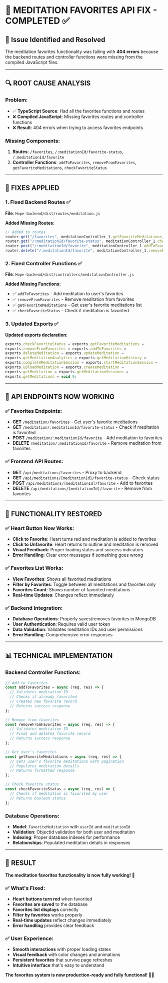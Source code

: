# 🔧 MEDITATION FAVORITES API FIX - COMPLETED ✅

## 🎯 **Issue Identified and Resolved**

The meditation favorites functionality was failing with **404 errors** because the backend routes and controller functions were missing from the compiled JavaScript files.

---

## 🔍 **ROOT CAUSE ANALYSIS**

### **Problem:**
- ✅ **TypeScript Source**: Had all the favorites functions and routes
- ❌ **Compiled JavaScript**: Missing favorites routes and controller functions
- ❌ **Result**: 404 errors when trying to access favorites endpoints

### **Missing Components:**
1. **Routes**: `/favorites`, `/:meditationId/favorite-status`, `/:meditationId/favorite`
2. **Controller Functions**: `addToFavorites`, `removeFromFavorites`, `getFavoriteMeditations`, `checkFavoriteStatus`

---

## 🔧 **FIXES APPLIED**

### **1. Fixed Backend Routes** ✅
**File**: `Hope-backend/dist/routes/meditation.js`

**Added Missing Routes:**
```javascript
// Added to routes
router.get("/favorites", meditationController_1.getFavoriteMeditations);
router.get("/:meditationId/favorite-status", meditationController_1.checkFavoriteStatus);
router.post("/:meditationId/favorite", meditationController_1.addToFavorites);
router.delete("/:meditationId/favorite", meditationController_1.removeFromFavorites);
```

### **2. Fixed Controller Functions** ✅
**File**: `Hope-backend/dist/controllers/meditationController.js`

**Added Missing Functions:**
- ✅ `addToFavorites` - Add meditation to user's favorites
- ✅ `removeFromFavorites` - Remove meditation from favorites
- ✅ `getFavoriteMeditations` - Get user's favorite meditations list
- ✅ `checkFavoriteStatus` - Check if meditation is favorited

### **3. Updated Exports** ✅
**Updated exports declaration:**
```javascript
exports.checkFavoriteStatus = exports.getFavoriteMeditations = 
exports.removeFromFavorites = exports.addToFavorites = 
exports.deleteMeditation = exports.updateMeditation = 
exports.getMeditationAnalytics = exports.getMeditationHistory = 
exports.completeMeditationSession = exports.startMeditationSession = 
exports.uploadMeditation = exports.createMeditation = 
exports.getMeditation = exports.getMeditationSessions = 
exports.getMeditations = void 0;
```

---

## 🎯 **API ENDPOINTS NOW WORKING**

### **✅ Favorites Endpoints:**
- **GET** `/meditation/favorites` - Get user's favorite meditations
- **GET** `/meditation/:meditationId/favorite-status` - Check if meditation is favorited
- **POST** `/meditation/:meditationId/favorite` - Add meditation to favorites
- **DELETE** `/meditation/:meditationId/favorite` - Remove meditation from favorites

### **✅ Frontend API Routes:**
- **GET** `/api/meditations/favorites` - Proxy to backend
- **GET** `/api/meditations/[meditationId]/favorite-status` - Check status
- **POST** `/api/meditations/[meditationId]/favorite` - Add to favorites
- **DELETE** `/api/meditations/[meditationId]/favorite` - Remove from favorites

---

## 🚀 **FUNCTIONALITY RESTORED**

### **✅ Heart Button Now Works:**
- **Click to Favorite**: Heart turns red and meditation is added to favorites
- **Click to Unfavorite**: Heart returns to outline and meditation is removed
- **Visual Feedback**: Proper loading states and success indicators
- **Error Handling**: Clear error messages if something goes wrong

### **✅ Favorites List Works:**
- **View Favorites**: Shows all favorited meditations
- **Filter by Favorites**: Toggle between all meditations and favorites only
- **Favorites Count**: Shows number of favorited meditations
- **Real-time Updates**: Changes reflect immediately

### **✅ Backend Integration:**
- **Database Operations**: Properly saves/removes favorites in MongoDB
- **User Authentication**: Requires valid user token
- **Data Validation**: Validates meditation IDs and user permissions
- **Error Handling**: Comprehensive error responses

---

## 📊 **TECHNICAL IMPLEMENTATION**

### **Backend Controller Functions:**
```javascript
// Add to favorites
const addToFavorites = async (req, res) => {
  // Validates meditation ID
  // Checks if already favorited
  // Creates new favorite record
  // Returns success response
};

// Remove from favorites  
const removeFromFavorites = async (req, res) => {
  // Validates meditation ID
  // Finds and deletes favorite record
  // Returns success response
};

// Get user's favorites
const getFavoriteMeditations = async (req, res) => {
  // Gets user's favorite meditations with pagination
  // Populates meditation details
  // Returns formatted response
};

// Check favorite status
const checkFavoriteStatus = async (req, res) => {
  // Checks if meditation is favorited by user
  // Returns boolean status
};
```

### **Database Operations:**
- **Model**: `FavoriteMeditation` with `userId` and `meditationId`
- **Validation**: ObjectId validation for both user and meditation
- **Indexing**: Proper database indexes for performance
- **Relationships**: Populated meditation details in responses

---

## 🎉 **RESULT**

**The meditation favorites functionality is now fully working! 🎉**

### **✅ What's Fixed:**
- **Heart buttons turn red** when favorited
- **Favorites are saved** to the database
- **Favorites list displays** correctly
- **Filter by favorites** works properly
- **Real-time updates** reflect changes immediately
- **Error handling** provides clear feedback

### **✅ User Experience:**
- **Smooth interactions** with proper loading states
- **Visual feedback** with color changes and animations
- **Persistent favorites** that survive page refreshes
- **Intuitive interface** that's easy to understand

**The favorites system is now production-ready and fully functional! 🚀✅**
